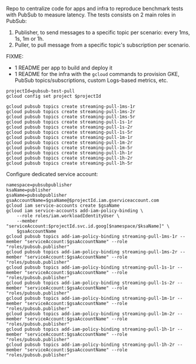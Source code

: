 Repo to centralize code for apps and infra to reproduce benchmark tests with PubSub to measure latency. The tests consists on 2 main roles in PubSub:
1. Publisher, to send messages to a specific topic per scenario: every 1ms, 1s, 1m or 1h.
2. Puller, to pull message from a specific topic's subscription per scenario.

FIXME:
- 1 README per app to build and deploy it
- 1 README for the infra with the `gcloud` commands to provision GKE, PubSub topics/subscriptions, custom Logs-based metrics, etc.

```
projectId=pubsub-test-pull
gcloud config set project $projectId

gcloud pubsub topics create streaming-pull-1ms-1r
gcloud pubsub topics create streaming-pull-1ms-2r
gcloud pubsub topics create streaming-pull-1ms-5r
gcloud pubsub topics create streaming-pull-1s-1r
gcloud pubsub topics create streaming-pull-1s-2r
gcloud pubsub topics create streaming-pull-1s-5r
gcloud pubsub topics create streaming-pull-1m-1r
gcloud pubsub topics create streaming-pull-1m-2r
gcloud pubsub topics create streaming-pull-1m-5r
gcloud pubsub topics create streaming-pull-1h-1r
gcloud pubsub topics create streaming-pull-1h-2r
gcloud pubsub topics create streaming-pull-1h-5r
```

Configure dedicated service account:
```
namespace=pubsubpublisher
ksaName=publisher
gsaName=pubsubpublisher
gsaAccountName=$gsaName@$projectId.iam.gserviceaccount.com
gcloud iam service-accounts create $gsaName
gcloud iam service-accounts add-iam-policy-binding \
    --role roles/iam.workloadIdentityUser \
    --member "serviceAccount:$projectId.svc.id.goog[$namespace/$ksaName]" \
    $gsaAccountName
gcloud pubsub topics add-iam-policy-binding streaming-pull-1ms-1r --member "serviceAccount:$gsaAccountName" --role "roles/pubsub.publisher"
gcloud pubsub topics add-iam-policy-binding streaming-pull-1ms-2r --member "serviceAccount:$gsaAccountName" --role "roles/pubsub.publisher"
gcloud pubsub topics add-iam-policy-binding streaming-pull-1s-1r --member "serviceAccount:$gsaAccountName" --role "roles/pubsub.publisher"
gcloud pubsub topics add-iam-policy-binding streaming-pull-1s-2r --member "serviceAccount:$gsaAccountName" --role "roles/pubsub.publisher"
gcloud pubsub topics add-iam-policy-binding streaming-pull-1m-1r --member "serviceAccount:$gsaAccountName" --role "roles/pubsub.publisher"
gcloud pubsub topics add-iam-policy-binding streaming-pull-1m-2r --member "serviceAccount:$gsaAccountName" --role "roles/pubsub.publisher"
gcloud pubsub topics add-iam-policy-binding streaming-pull-1h-1r --member "serviceAccount:$gsaAccountName" --role "roles/pubsub.publisher"
gcloud pubsub topics add-iam-policy-binding streaming-pull-1h-2r --member "serviceAccount:$gsaAccountName" --role "roles/pubsub.publisher"
```